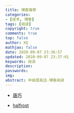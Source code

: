 ```yaml
---
title: 博客推荐
categories: 
- [技术, 博客]
tags: [阅读]
copyright: true
comments: true
top: false
author: XQ
mathjax: false
date: 2020-09-07 23:36:57
updated: 2020-09-07 23:37:01
keywords: 阅读
description: 
passwords:
img:
abstract: 中级提高法-博客阅读
---
```


- [唐巧](https://blog.devtang.com/)

- [halfrost](https://halfrost.com/)